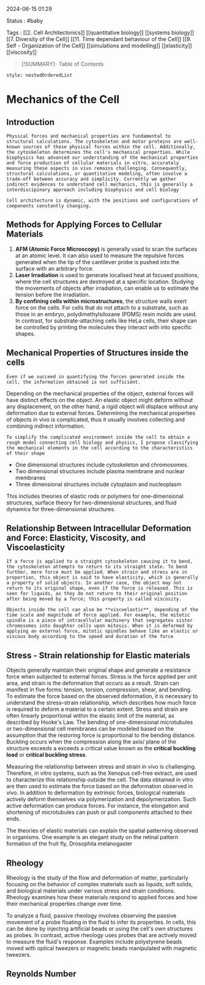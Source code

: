 2024-06-15 01:29

Status : #baby 

Tags : [[2. Cell Architectonics]] [[quantitative biology]] [[systems biology]] [[7. Diversity of the Cell]] [[11. Time dependant behaviour of the Cell]] [[9. Self - Organization of the Cell]] [[simulations and modelling]] [[elasticity]] [[viscosity]]


>[!SUMMARY]- Table of Contents
```table-of-contents
style: nestedOrderedList
```

# Mechanics of the Cell

## Introduction

`Physical forces and mechanical properties are fundamental to structural calculations. The cytoskeleton and motor proteins are well-known sources of these physical forces within the cell. Additionally, the cytoskeleton determines the cell's mechanical properties. While biophysics has advanced our understanding of the mechanical properties and force production of cellular materials in vitro, accurately measuring these aspects in vivo remains challenging. Consequently, structural calculations, or quantitative modeling, often involve a trade-off between accuracy and simplicity. Currently we gather indirect evidences to understand cell mechanics, this is generally a interdiscipinary approach including biophysics and cell biology`

`Cell architecture is dynamic, with the positions and configurations of components constantly changing.`

## Methods for Applying Forces to Cellular Materials 

1.  **AFM (Atomic Force Microscopy)** is generally used to scan the surfaces at an atomic level. It can also used to measure the repulsive forces generated when the tip of the cantilever probe is pushed into the surface with an arbitrary force. 
2. **Laser Irradiation** is used to generate localised heat at focused positions, where the cell structures are destroyed at a specific location. Studying the movements of objects after irradiation, can enable us to estimate the tension before the irradiation. 
3. **By confining cells within microstructures**, the structure walls exert force on the cells. For cells that do not attach to a substrate, such as those in an embryo, polydimethylsiloxane (PDMS) resin molds are used. In contrast, for substrate-attaching cells like HeLa cells, their shape can be controlled by printing the molecules they interact with into specific shapes.

## Mechanical Properties of Structures inside the cells 

`Even if we succeed in quantifying the forces generated inside the cell, the information obtained is not sufficient.`

Depending on the mechanical properties of the object, external forces will have distinct effects on the object. An elastic object might deform without any displacement, on the other hand, a rigid object will displace without any deformation due to external forces. Determining the mechanical properties of objects in vivo is complicated, thus it usually involves collecting and combining indirect information.


`To simplify the complicated environment inside the cell to obtain a rough model connecting cell biology and physics, I propose classifying the mechanical elements in the cell according to the characteristics of their shape`

- One dimensional structures include cytoskeleton and chromosomes.
- Two dimensional structures include plasma membrane and nuclear membranes
- Three dimensional structures include cytoplasm and nucleoplasm

This includes theories of elastic rods or polymers for one-dimensional structures, surface theory for two-dimensional structures, and fluid dynamics for three-dimensional structures.

## Relationship Between Intracellular Deformation and Force: Elasticity, Viscosity, and Viscoelasticity

`If a force is applied to a straight cytoskeleton causing it to bend, the cytoskeleton attempts to return to its straight state. To bend further, more force must be applied. When strain and stress are in proportion, this object is said to have elasticity, which is generally a property of solid objects. In another case, the object may not return to its original shape, even if the force is released. This is seen for liquids, as they do not return to their original position after being moved by a force; this property is called viscosity.`

`Objects inside the cell can also be **viscoelastic**, depending of the time scale and magnitude of force applied. For example, the mitotic spindle is a piece of intracellular machinery that segregates sister chromosomes into daughter cells upon mitosis. When it is deformed by applying an external force, mitotic spindles behave like an elastic or viscous body according to the speed and duration of the force` 

## Stress - Strain relationship for Elastic materials 

Objects generally maintain their original shape and generate a resistance force when subjected to external forces. Stress is the force applied per unit area, and strain is the deformation that occurs as a result. Strain can manifest in five forms: tension, torsion, compression, shear, and bending. To estimate the force based on the observed deformation, it is necessary to understand the stress–strain relationship, which describes how much force is required to deform a material to a certain extent. Stress and strain are often linearly proportional within the elastic limit of the material, as described by Hooke's Law. The bending of one-dimensional microtubules or two-dimensional cell membranes can be modeled based on the assumption that the restoring force is proportional to the bending distance.
Buckling occurs when the compression along the axis/ plane of the structure exceeds a exceeds a critical value known as the **critical buckling load** or **critical buckling stress**.

Measuring the relationship between stress and strain in vivo is challenging. Therefore, in vitro systems, such as the Xenopus cell-free extract, are used to characterize this relationship outside the cell. The data obtained in vitro are then used to estimate the force based on the deformation observed in vivo.
In addition to deformation by extrinsic forces, biological materials actively deform themselves via polymerization and depolymerization. Such active deformation can produce forces. For instance, the elongation and shortening of microtubules can push or pull components attached to their ends.

The theories of elastic materials can explain the spatial patterning observed in organisms. One example is an elegant study on the retinal pattern formation of the fruit fly, Drosophila melanogaster


## Rheology

Rheology is the study of the flow and deformation of matter, particularly focusing on the behavior of complex materials such as liquids, soft solids, and biological materials under various stress and strain conditions. Rheology examines how these materials respond to applied forces and how their mechanical properties change over time.

To analyze a fluid, passive rheology involves observing the passive movement of a probe floating in the fluid to infer its properties. In cells, this can be done by injecting artificial beads or using the cell's own structures as probes. In contrast, active rheology uses probes that are actively moved to measure the fluid's response. Examples include polystyrene beads moved with optical tweezers or magnetic beads manipulated with magnetic tweezers.


## Reynolds Number 

